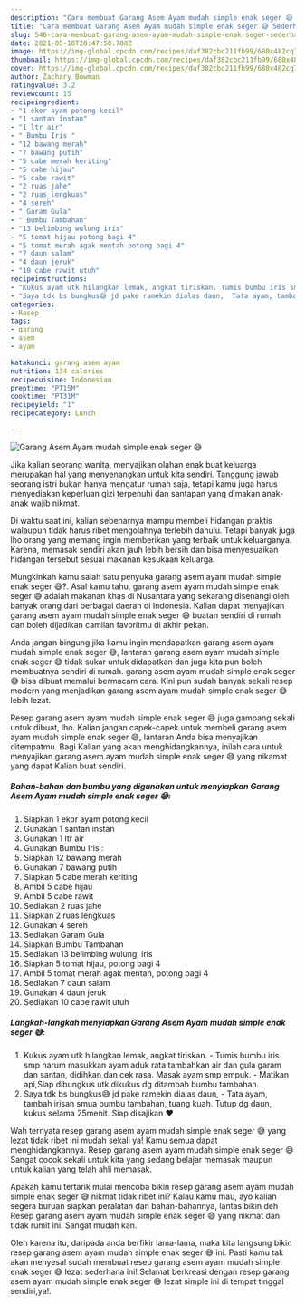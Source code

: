 ```yaml
---
description: "Cara membuat Garang Asem Ayam mudah simple enak seger 😅 Sederhana dan Mudah Dibuat"
title: "Cara membuat Garang Asem Ayam mudah simple enak seger 😅 Sederhana dan Mudah Dibuat"
slug: 546-cara-membuat-garang-asem-ayam-mudah-simple-enak-seger-sederhana-dan-mudah-dibuat
date: 2021-05-18T20:47:50.708Z
image: https://img-global.cpcdn.com/recipes/daf382cbc211fb99/680x482cq70/garang-asem-ayam-mudah-simple-enak-seger-😅-foto-resep-utama.jpg
thumbnail: https://img-global.cpcdn.com/recipes/daf382cbc211fb99/680x482cq70/garang-asem-ayam-mudah-simple-enak-seger-😅-foto-resep-utama.jpg
cover: https://img-global.cpcdn.com/recipes/daf382cbc211fb99/680x482cq70/garang-asem-ayam-mudah-simple-enak-seger-😅-foto-resep-utama.jpg
author: Zachary Bowman
ratingvalue: 3.2
reviewcount: 15
recipeingredient:
- "1 ekor ayam potong kecil"
- "1 santan instan"
- "1 ltr air"
- " Bumbu Iris "
- "12 bawang merah"
- "7 bawang putih"
- "5 cabe merah keriting"
- "5 cabe hijau"
- "5 cabe rawit"
- "2 ruas jahe"
- "2 ruas lengkuas"
- "4 sereh"
- " Garam Gula"
- " Bumbu Tambahan"
- "13 belimbing wulung iris"
- "5 tomat hijau potong bagi 4"
- "5 tomat merah agak mentah potong bagi 4"
- "7 daun salam"
- "4 daun jeruk"
- "10 cabe rawit utuh"
recipeinstructions:
- "Kukus ayam utk hilangkan lemak, angkat tiriskan. Tumis bumbu iris smp harum masukkan ayam aduk rata tambahkan air dan gula garam dan santan, didihkan dan cek rasa. Masak ayam smp empuk. Matikan api,Siap dibungkus utk dikukus dg ditambah bumbu tambahan."
- "Saya tdk bs bungkus😅 jd pake ramekin dialas daun,  Tata ayam, tambah irisan smua bumbu tambahan, tuang kuah. Tutup dg daun, kukus selama 25menit. Siap disajikan ❤️"
categories:
- Resep
tags:
- garang
- asem
- ayam

katakunci: garang asem ayam 
nutrition: 134 calories
recipecuisine: Indonesian
preptime: "PT15M"
cooktime: "PT31M"
recipeyield: "1"
recipecategory: Lunch

---
```



![Garang Asem Ayam mudah simple enak seger 😅](https://img-global.cpcdn.com/recipes/daf382cbc211fb99/680x482cq70/garang-asem-ayam-mudah-simple-enak-seger-😅-foto-resep-utama.jpg)

Jika kalian seorang wanita, menyajikan olahan enak buat keluarga merupakan hal yang menyenangkan untuk kita sendiri. Tanggung jawab seorang istri bukan hanya mengatur rumah saja, tetapi kamu juga harus menyediakan keperluan gizi terpenuhi dan santapan yang dimakan anak-anak wajib nikmat.

Di waktu  saat ini, kalian sebenarnya mampu membeli hidangan praktis walaupun tidak harus ribet mengolahnya terlebih dahulu. Tetapi banyak juga lho orang yang memang ingin memberikan yang terbaik untuk keluarganya. Karena, memasak sendiri akan jauh lebih bersih dan bisa menyesuaikan hidangan tersebut sesuai makanan kesukaan keluarga. 



Mungkinkah kamu salah satu penyuka garang asem ayam mudah simple enak seger 😅?. Asal kamu tahu, garang asem ayam mudah simple enak seger 😅 adalah makanan khas di Nusantara yang sekarang disenangi oleh banyak orang dari berbagai daerah di Indonesia. Kalian dapat menyajikan garang asem ayam mudah simple enak seger 😅 buatan sendiri di rumah dan boleh dijadikan camilan favoritmu di akhir pekan.

Anda jangan bingung jika kamu ingin mendapatkan garang asem ayam mudah simple enak seger 😅, lantaran garang asem ayam mudah simple enak seger 😅 tidak sukar untuk didapatkan dan juga kita pun boleh membuatnya sendiri di rumah. garang asem ayam mudah simple enak seger 😅 bisa dibuat memalui bermacam cara. Kini pun sudah banyak sekali resep modern yang menjadikan garang asem ayam mudah simple enak seger 😅 lebih lezat.

Resep garang asem ayam mudah simple enak seger 😅 juga gampang sekali untuk dibuat, lho. Kalian jangan capek-capek untuk membeli garang asem ayam mudah simple enak seger 😅, lantaran Anda bisa menyajikan ditempatmu. Bagi Kalian yang akan menghidangkannya, inilah cara untuk menyajikan garang asem ayam mudah simple enak seger 😅 yang nikamat yang dapat Kalian buat sendiri.

<!--inarticleads1-->

##### Bahan-bahan dan bumbu yang digunakan untuk menyiapkan Garang Asem Ayam mudah simple enak seger 😅:

1. Siapkan 1 ekor ayam potong kecil
1. Gunakan 1 santan instan
1. Gunakan 1 ltr air
1. Gunakan  Bumbu Iris :
1. Siapkan 12 bawang merah
1. Gunakan 7 bawang putih
1. Siapkan 5 cabe merah keriting
1. Ambil 5 cabe hijau
1. Ambil 5 cabe rawit
1. Sediakan 2 ruas jahe
1. Siapkan 2 ruas lengkuas
1. Gunakan 4 sereh
1. Sediakan  Garam Gula
1. Siapkan  Bumbu Tambahan
1. Sediakan 13 belimbing wulung, iris
1. Siapkan 5 tomat hijau, potong bagi 4
1. Ambil 5 tomat merah agak mentah, potong bagi 4
1. Sediakan 7 daun salam
1. Gunakan 4 daun jeruk
1. Sediakan 10 cabe rawit utuh




<!--inarticleads2-->

##### Langkah-langkah menyiapkan Garang Asem Ayam mudah simple enak seger 😅:

1. Kukus ayam utk hilangkan lemak, angkat tiriskan. - Tumis bumbu iris smp harum masukkan ayam aduk rata tambahkan air dan gula garam dan santan, didihkan dan cek rasa. Masak ayam smp empuk. - Matikan api,Siap dibungkus utk dikukus dg ditambah bumbu tambahan.
1. Saya tdk bs bungkus😅 jd pake ramekin dialas daun,  - Tata ayam, tambah irisan smua bumbu tambahan, tuang kuah. Tutup dg daun, kukus selama 25menit. Siap disajikan ❤️




Wah ternyata resep garang asem ayam mudah simple enak seger 😅 yang lezat tidak ribet ini mudah sekali ya! Kamu semua dapat menghidangkannya. Resep garang asem ayam mudah simple enak seger 😅 Sangat cocok sekali untuk kita yang sedang belajar memasak maupun untuk kalian yang telah ahli memasak.

Apakah kamu tertarik mulai mencoba bikin resep garang asem ayam mudah simple enak seger 😅 nikmat tidak ribet ini? Kalau kamu mau, ayo kalian segera buruan siapkan peralatan dan bahan-bahannya, lantas bikin deh Resep garang asem ayam mudah simple enak seger 😅 yang nikmat dan tidak rumit ini. Sangat mudah kan. 

Oleh karena itu, daripada anda berfikir lama-lama, maka kita langsung bikin resep garang asem ayam mudah simple enak seger 😅 ini. Pasti kamu tak akan menyesal sudah membuat resep garang asem ayam mudah simple enak seger 😅 lezat sederhana ini! Selamat berkreasi dengan resep garang asem ayam mudah simple enak seger 😅 lezat simple ini di tempat tinggal sendiri,ya!.

